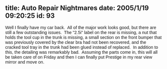 title: Auto Repair Nightmares
date: 2005/1/19 09:20:25
id: 93
---
<font face="Arial">Well I finally have my car back.  All of the major work looks good, but there are still a few outstanding issues.  The "2.5i" label on the rear is missing, a nut that holds the tool cup in the trunk is missing, a small section on the front bumper that was previously covered by the clear bra had not been recovered, and the cracked tool tray in the trunk had been glued instead of replaced.  In addition to this, the detailing was remarkably bad.  Assuming the parts come in, this will all be taken care of on Friday and then I can finally put Prestige in my rear view mirror and move on.</font>
